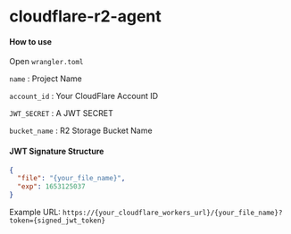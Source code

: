 # cloudflare-r2-agent

#### How to use

Open ```wrangler.toml```

```name``` : Project Name

```account_id``` : Your CloudFlare Account ID

```JWT_SECRET``` : A JWT SECRET

```bucket_name``` : R2 Storage Bucket Name

#### JWT Signature Structure

```json
{
  "file": "{your_file_name}",
  "exp": 1653125037
}
```

Example URL: ```https://{your_cloudflare_workers_url}/{your_file_name}?token={signed_jwt_token}```

